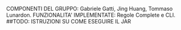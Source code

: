 COMPONENTI DEL GRUPPO: Gabriele Gatti, Jing Huang, Tommaso Lunardon.
FUNZIONALITA' IMPLEMENTATE: Regole Complete e CLI.
##TODO: ISTRUZIONI SU COME ESEGUIRE IL JAR
